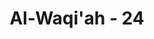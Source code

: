 ---
title: "Al-Waqi'ah - 24"
no: 24
arabic_no: ٢٤
ayah: جَزَاۤءًۢ بِمَا كَانُوْا يَعْمَلُوْنَ
translation: "Sebagai balasan atas apa yang mereka kerjakan."
tafsir: "Ayat ini mengungkapkan sebab mereka mendapat nikmat yang luar biasa itu, yang merupakan balasan bagi apa-apa yang telah mereka kerjakan di dunia, menunaikan kewajiban, mematuhi perintah Allah swt, dan menjauhkan diri dari larangan-larangan-Nya dengan sebaik-baiknya. Mereka bangun tengah malam, salat, memuji, berzikir, merenungkan kebesaran Allah dan memohon ampunan-Nya serta berpuasa siang harinya. Sebagaimana yang diutarakan dalam firman Allah: \n\nMereka sedikit sekali tidur pada waktu malam; dan pada akhir malam mereka memohon ampunan (kepada Allah). Dan pada harta benda mereka ada hak untuk orang miskin yang meminta dan orang miskin yang tidak meminta. (adh-dzariyat/51: 17-19)"
---
